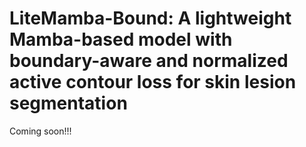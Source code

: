 #  LiteMamba-Bound: A lightweight Mamba-based model with boundary-aware and normalized active contour loss for skin lesion segmentation
Coming soon!!!
